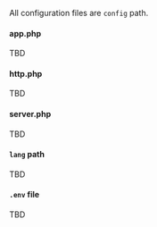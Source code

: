 All configuration files are `config` path.

#### app.php
TBD

#### http.php
TBD

#### server.php
TBD

#### `lang` path
TBD

#### `.env` file
TBD
